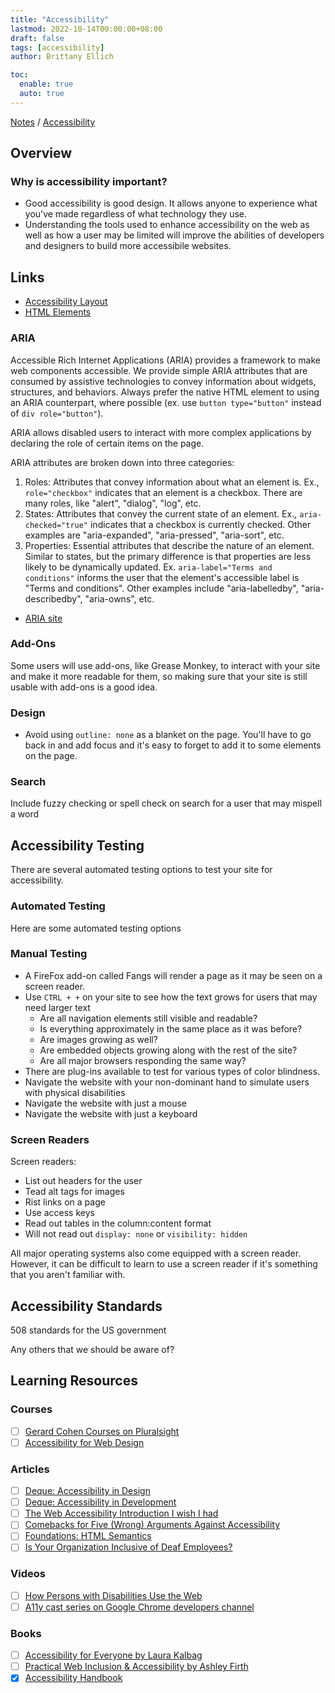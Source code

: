 ```yaml
---
title: "Accessibility"
lastmod: 2022-10-14T00:00:00+08:00
draft: false
tags: [accessibility]
author: Brittany Ellich

toc:
  enable: true
  auto: true
---
```


[Notes](../../notes) / [Accessibility](./)

## Overview

### Why is accessibility important?

* Good accessibility is good design. It allows anyone to experience what you've made regardless of what technology they use.
* Understanding the tools used to enhance accessibility on the web as well as how a user may be limited will improve the abilities of developers and designers to build more accessibile websites.

## Links

* [Accessibility Layout](../1-a-accessibility-layout)
* [HTML Elements](../1-b-accessibility-html-elements)

### ARIA

Accessible Rich Internet Applications (ARIA) provides a framework to make web components accessible. We provide simple ARIA attributes that are consumed by assistive technologies to convey information about widgets, structures, and behaviors. Always prefer the native HTML element to using an ARIA counterpart, where possible (ex. use `button type="button"` instead of `div role="button"`).

ARIA allows disabled users to interact with more complex applications by declaring the role of certain items on the page.

ARIA attributes are broken down into three categories:

1. Roles: Attributes that convey information about what an element is. Ex., `role="checkbox"` indicates that an element is a checkbox. There are many roles, like "alert", "dialog", "log", etc.
2. States: Attributes that convey the current state of an element. Ex., `aria-checked="true"` indicates that a checkbox is currently checked. Other examples are "aria-expanded", "aria-pressed", "aria-sort", etc.
3. Properties: Essential attributes that describe the nature of an element. Similar to states, but the primary difference is that properties are less likely to be dynamically updated. Ex. `aria-label="Terms and conditions"` informs the user that the element's accessible label is "Terms and conditions". Other examples include "aria-labelledby", "aria-describedby", "aria-owns", etc.

* [ARIA site](http://www.w3.org/TR/wai-aria/)

### Add-Ons

Some users will use add-ons, like Grease Monkey, to interact with your site and make it more readable for them, so making sure that your site is still usable with add-ons is a good idea.

### Design

* Avoid using `outline: none` as a blanket on the page. You'll have to go back in and add focus and it's easy to forget to add it to some elements on the page.

### Search

Include fuzzy checking or spell check on search for a user that may mispell a word

## Accessibility Testing

There are several automated testing options to test your site for accessibility.

### Automated Testing

Here are some automated testing options

### Manual Testing

* A FireFox add-on called Fangs will render a page as it may be seen on a screen reader.
* Use `CTRL + +` on your site to see how the text grows for users that may need larger text
  * Are all navigation elements still visible and readable?
  * Is everything approximately in the same place as it was before?
  * Are images growing as well?
  * Are embedded objects growing along with the rest of the site?
  * Are all major browsers responding the same way?
* There are plug-ins available to test for various types of color blindness.
* Navigate the website with your non-dominant hand to simulate users with physical disabilities
* Navigate the website with just a mouse
* Navigate the website with just a keyboard

### Screen Readers

Screen readers:

* List out headers for the user
* Tead alt tags for images
* Rist links on a page
* Use access keys
* Read out tables in the column:content format
* Will not read out `display: none` or `visibility: hidden`

All major operating systems also come equipped with a screen reader. However, it can be difficult to learn to use a screen reader if it's something that you aren't familiar with.

## Accessibility Standards

508 standards for the US government

Any others that we should be aware of?

## Learning Resources

### Courses

* [ ] [Gerard Cohen Courses on Pluralsight](https://gerardkcohen.me/courses/courses.html)
* [ ] [Accessibility for Web Design](https://www.linkedin.com/learning/accessibility-for-web-design/welcome?u=3322)

### Articles

* [ ] [Deque: Accessibility in Design](https://www.deque.com/accessible-design/)
* [ ] [Deque: Accessibility in Development](https://www.deque.com/accessible-development/)
* [ ] [The Web Accessibility Introduction I wish I had](https://dev.to/maxwell_dev/the-web-accessibility-introduction-i-wish-i-had-4ope)
* [ ] [Comebacks for Five (Wrong) Arguments Against Accessibility](https://dev.to/maxwell_dev/comebacks-for-five-wrong-arguments-against-accessibility-5g5j)
* [ ] [Foundations: HTML Semantics](https://tetralogical.com/blog/2022/10/05/foundations-html-semantics/)
* [ ] [Is Your Organization Inclusive of Deaf Employees?](https://hbr.org/2022/10/is-your-organization-inclusive-of-deaf-employees)

### Videos

* [ ] [How Persons with Disabilities Use the Web](https://accessibility.deque.com/on-demand-how-persons-with-disabilities-use-the-web)
* [ ] [A11y cast series on Google Chrome developers channel](https://www.youtube.com/watch?v=HtTyRajRuyY&list=PLNYkxOF6rcICWx0C9LVWWVqvHlYJyqw7g)

### Books

* [ ] [Accessibility for Everyone by Laura Kalbag](https://abookapart.com/products/accessibility-for-everyone)
* [ ] [Practical Web Inclusion & Accessibility by Ashley Firth](https://learna11y.com/)
* [x] [Accessibility Handbook](https://www.oreilly.com/library/view/accessibility-handbook/9781449322847/)
